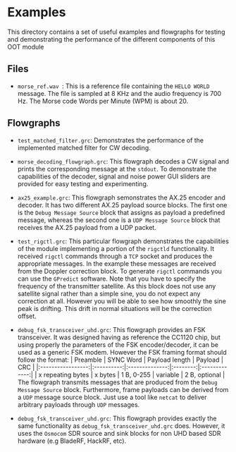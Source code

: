 # Examples
This directory contains a set of useful examples and flowgraphs
for testing and demonstrating the performance of the different components of this
OOT module

## Files
* `morse_ref.wav `: This is a reference file containing the `HELLO WORLD` message.
The file is sampled at 8 KHz and the audio frequency is 700 Hz. The Morse code
Words per Minute (WPM) is about 20.

## Flowgraphs
* `test_matched_filter.grc`: Demonstrates the performance of the implemented
 matched filter for CW decoding.
 
 * `morse_decoding_flowgraph.grc`: This flowgraph decodes a CW signal and 
 prints the corresponding message at the `stdout`. To demonstrate the 
 capabilities of the decoder, signal and noise power GUI sliders are provided
 for easy testing and experimenting.
 
 * `ax25_example.grc`: This flowgraph semonstrates the AX.25 encoder and 
 decoder. It has two different AX.25 payload source blocks. The first one is the
 `Debug Message Source` block that assigns as payload a predefined message,
 whereas the second one is a `UDP Message Source` block that receives the
 AX.25 payload from a UDP packet.
 
 * `test_rigctl.grc`: This particular flowgraph demonstrates the capabilities
 of the module implementing a portion of the `rigctld` functionality.
 It received `rigctl` commands through a `TCP` socket and produces the appropriate
 messages. In the example these messages are received from the Doppler correction
 block. To generate `rigctl` commands you can use the `GPredict` software.
 Note that you have to specify the frequency of the transmitter satellite.
 As this block does not use any satellite signal rather than a simple sine, you
 do not expect any correction at all. However you will be able to see how smoothly
 the sine peak is drifting. This drift in normal situations will be the correction offset.
 
 * `debug_fsk_transceiver_uhd.grc`: This flowgraph provides an FSK transceiver.
 It was designed having as reference the CC1120 chip, but using properly 
 the parameters of the FSK encoder/decoder, it can be used as a generic FSK modem.
 However the FSK framing format should follow the format:
 | Preamble          | SYNC Word  | Payload length | Payload  | CRC           |
 |:-----------------:|:----------:|:--------------:|:--------:|:-------------:|
 | x repeating bytes | x bytes    | 1 B, 0-255     | variable | 2 B, optional |
 The flowgraph transmits messages that are produced from the `Debug Message Source`
 block. Furthermore, frame payloads can be derived from a `UDP` message source
 block. Just use a tool like `netcat` to deliver arbitrary payloads through
 `UDP` messages.
 
 * `debug_fsk_transceiver_uhd.grc`: This flowgraph provides exactly the same
  functionality as `debug_fsk_transceiver_uhd.grc` does. 
  However, it uses the `Osmocom` SDR source and sink blocks for non UHD based 
  SDR hardware (e.g BladeRF, HackRF, etc).
   